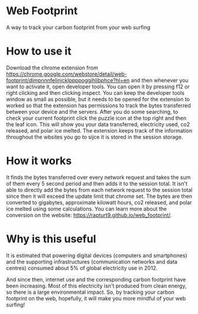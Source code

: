 # Web Footprint

A way to track your carbon footprint from your web surfing

# How to use it

Download the chrome extension from https://chrome.google.com/webstore/detail/web-footprint/dimpnnnfelinjcklppppoggihlibphce?hl=en and then whenever you want to activate it, open developer tools. You can open it by pressing f12 or right clicking and then clicking inspect. You can keep the developer tools window as small as possible, but it needs to be opened for the extension to worked so that the extension has permissions to track the bytes transferred between your device and the servers. After you do some searching, to check your current footprint click the puzzle icon at the top right and then the leaf icon. This will show you your data transferred, electricity used, co2 released, and polar ice melted. The extension keeps track of the information throughout the wbsites you go to sijce it is stored in the session storage.

# How it works

It finds the bytes transferred over every network request and takes the sum of them every 5 second period and then adds it to the session total. It isn't able to directly add the bytes from each network request to the session total since then it will exceed the update limit that chrome set. The bytes are then converted to gigabytes, approximate kilowatt hours, co2 released, and polar ice melted using some calculations. You can learn more about the conversion on the website: https://rapturt9.github.io/web_footprint/.

# Why is this useful

It is estimated that powering digital devices (computers and smartphones) and the supporting infrastructures (communication networks and data centres) consumed about 5% of global electricity use in 2012.

And since then, internet use and the corresponding carbon footprint have been increasing. Most of this electricity isn't produced from clean energy, so there is a large environmental impact. So, by tracking your carbon footprint on the web, hopefully, it will make you more mindful of your web surfing!
